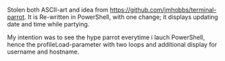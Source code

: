 Stolen both ASCII-art and idea from https://github.com/jmhobbs/terminal-parrot.
It is Re-written in PowerShell, with one change; it displays updating date and time while partying.

My intention was to see the hype parrot everytime i lauch PowerShell, hence the profileLoad-parameter with two loops and additional display for username and hostname.
